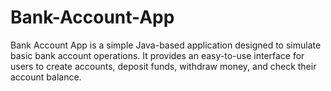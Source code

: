 # Bank-Account-App
Bank Account App is a simple Java-based application designed to simulate basic bank account operations. It provides an easy-to-use interface for users to create accounts, deposit funds, withdraw money, and check their account balance.
